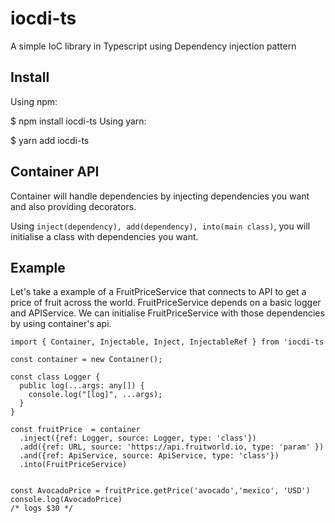# iocdi-ts
A simple IoC library in Typescript using Dependency injection pattern


## Install
Using npm:

$ npm install iocdi-ts
Using yarn:

$ yarn add iocdi-ts

## Container API
Container will handle dependencies by injecting dependencies you want and also providing decorators.

Using `inject(dependency), add(dependency), into(main class)`, you will initialise a class with dependencies you want. 

## Example

Let's take a example of a FruitPriceService that connects to API to get a price of fruit across the world. FruitPriceService depends on a basic logger and APIService. We can initialise FruitPriceService with those dependencies by using container's api. 

```
import { Container, Injectable, Inject, InjectableRef } from 'iocdi-ts

const container = new Container();

const class Logger {
  public log(...args: any[]) {
    console.log("[log]", ...args);
  }
}

const fruitPrice  = container
  .inject({ref: Logger, source: Logger, type: 'class'})
  .add({ref: URL, source: 'https://api.fruitworld.io, type: 'param' })
  .and({ref: ApiService, source: ApiService, type: 'class'})
  .into(FruitPriceService)


const AvocadoPrice = fruitPrice.getPrice('avocado','mexico', 'USD')
console.log(AvocadoPrice)
/* logs $30 */

```